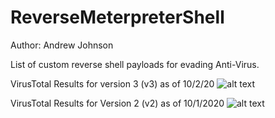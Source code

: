 # ReverseMeterpreterShell

Author: Andrew Johnson

List of custom reverse shell payloads for evading Anti-Virus.

VirusTotal Results for version 3 (v3) as of 10/2/20
![alt text](https://github.com/ajohnson5498/ReverseMeterpreterShell/blob/images/v3.PNG)

VirusTotal Results for Version 2 (v2) as of 10/1/2020
![alt text](https://github.com/ajohnson5498/ReverseMeterpreterShell/blob/images/Capture.PNG)
